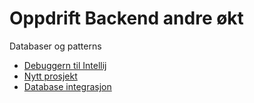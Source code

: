 # Oppdrift Backend andre økt

Databaser og patterns

- [Debuggern til Intellij](./debugger.md)
- [Nytt prosjekt](./nytt-prosjekt.md)
- [Database integrasjon](./database-integrasjon.md)
